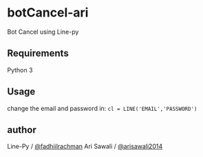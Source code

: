 # botCancel-ari

Bot Cancel using Line-py

## Requirements
Python 3

## Usage
change the email and password in:
```cl = LINE('EMAIL','PASSWORD')```

## author
Line-Py / [@fadhiilrachman](https://github.com/fadhiilrachman/line-py)
Ari Sawali / [@arisawali2014](https://github.com/arisawali2014)